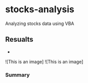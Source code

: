 # stocks-analysis
Analyzing stocks data using VBA
## Resualts
*
![This is an image]
![This is an image]


### Summary


